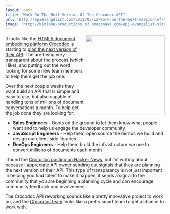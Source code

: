 ```yaml
---
layout: post
title: "Work On The Next Version Of The Crocodoc API"
url: 'http://apievangelist.com/2013/03/12/work-on-the-next-version-of-the-crocodoc-api/'
image: 'http://kinlane-productions.s3.amazonaws.com/api-evangelist-site/blog/crocodoc-logo.png'
---
```


[<img class="c1" src="https://s3.amazonaws.com/kinlane-productions/api-evangelist/crocodoc/crocodoc-logo.png" alt="" width="250" align="right" />][1]

It looks like the [HTML5 document embedding platform Crocodoc][2] is starting to [plan the next version of their API][3]. The are being very transparent about the process (which I like), and putting out the word looking for some new team members to help them get the job one.

Over the next couple weeks they want build an API that is simple and easy to use, but also capable of handling tens of millions of document conversations a month. To help get the job done they are looking for:

  * **Sales Engineers** \- Boots on the ground to let them know what people want and to help us engage the developer community
  * **JavaScript Engineers** \- Help them open source the demos we build and design our client-side libraries
  * **DevOps Engineers** \- Help them build the infrastructure we use to convert millions of documents each month

I found the [Crocodoc posting on Hacker News][3], but I’m writing about because I appreciate API owner sending out signals that they are planning the next version of their API. This type of transparancy is not just important in helping you find talent to make it happen, it sends a signal to the community that you are beginning a planning cycle and can encourage community feedback and involvement.   

The Crocodoc API reworking sounds like a pretty innovative project to work on, and the [Crocodoc team][1] looks like a pretty smart team to get a chance to work with.

   [1]: https://crocodoc.com/about/ (Crocodoc)
   [2]: https://crocodoc.com/ (HTML5 document embedding platform Crocodoc)
   [3]: https://news.ycombinator.com/item?id=5358861
